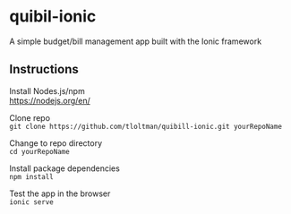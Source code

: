 # quibil-ionic
A simple budget/bill management app built with the Ionic framework

## Instructions
Install Nodes.js/npm
</br>https://nodejs.org/en/

Clone repo
</br>`git clone https://github.com/tloltman/quibill-ionic.git yourRepoName`

Change to repo directory
</br>`cd yourRepoName`

Install package dependencies
</br>`npm install`

Test the app in the browser
<br>`ionic serve`





